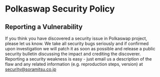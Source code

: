 # Polkaswap Security Policy
## Reporting a Vulnerability
If you think you have discovered a security issue in Polkaswap project, please let us know. We take all security bugs seriously and if confirmed upon investigation we will patch it as soon as possible and release a public security bulletin discussing the impact and crediting the discoverer. Reporting a security weakness is easy - just email us a description of the flaw and any related information (e.g. reproduction steps, version) at security@soramitsu.co.jp

